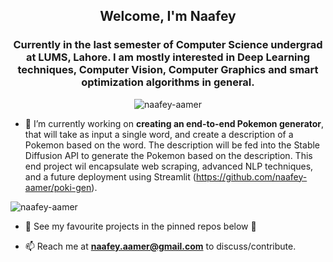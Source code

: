 <h2 align="center">Welcome, I'm Naafey</h2>
<h3 align="center">Currently in the last semester of Computer Science undergrad at LUMS, Lahore. I am mostly interested in Deep Learning techniques, Computer Vision, Computer Graphics and smart optimization algorithms in general.</h3>


<p align="center"> <img src="https://komarev.com/ghpvc/?username=naafey-aamer&label=Profile%20views&color=0e75b6&style=flat" alt="naafey-aamer" /> </p>


- 🔭 I’m currently working on **creating an end-to-end Pokemon generator**, that will take as input a single word, and create a description of a Pokemon based on the word. The description will be fed into the Stable Diffusion API to generate the Pokemon based on the description. This end project wil encapsulate web scraping, advanced NLP techniques, and a future deployment using Streamlit (https://github.com/naafey-aamer/poki-gen).

<p><img align="center" src="https://github-readme-streak-stats.herokuapp.com/?user=naafey-aamer&" alt="naafey-aamer" /></p>

- 🔭 See my favourite projects in the pinned repos below 🔽

- 📫 Reach me at **naafey.aamer@gmail.com** to discuss/contribute.
